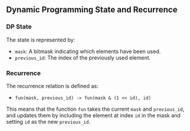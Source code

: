 ## Dynamic Programming State and Recurrence

### DP State
The state is represented by:
- `mask`: A bitmask indicating which elements have been used.
- `previous_id`: The index of the previously used element.

### Recurrence
The recurrence relation is defined as:
- `fun(mask, previous_id) -> fun(mask & (1 << id), id)`

This means that the function `fun` takes the current `mask` and `previous_id`, and updates them by including the element at index `id` in the mask and setting `id` as the new `previous_id`.
